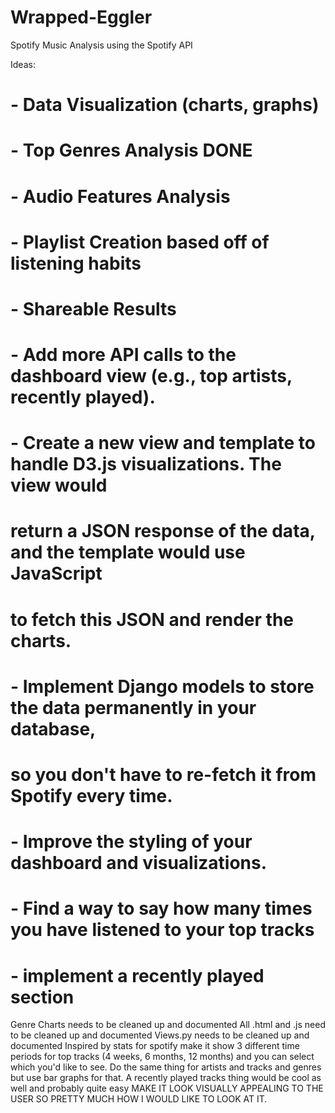 # Wrapped-Eggler
Spotify Music Analysis using the Spotify API

Ideas:

# - Data Visualization (charts, graphs)
# - Top Genres Analysis DONE
# - Audio Features Analysis
# - Playlist Creation based off of listening habits
# - Shareable Results
# - Add more API calls to the dashboard view (e.g., top artists, recently played).
# - Create a new view and template to handle D3.js visualizations. The view would
#   return a JSON response of the data, and the template would use JavaScript
#   to fetch this JSON and render the charts.
# - Implement Django models to store the data permanently in your database,
#   so you don't have to re-fetch it from Spotify every time.
# - Improve the styling of your dashboard and visualizations.
# - Find a way to say how many times you have listened to your top tracks
# - implement a recently played section


Genre Charts needs to be cleaned up and documented
All .html and .js need to be cleaned up and documented
Views.py needs to be cleaned up and documented
Inspired by stats for spotify make it show 3 different time periods for top tracks (4 weeks, 6 months, 12 months) and you can select which you'd like to see. Do the same thing for artists and tracks and genres but use bar graphs for that. 
A recently played tracks thing would be cool as well and probably quite easy
MAKE IT LOOK VISUALLY APPEALING TO THE USER SO PRETTY MUCH HOW I WOULD LIKE TO LOOK AT IT.